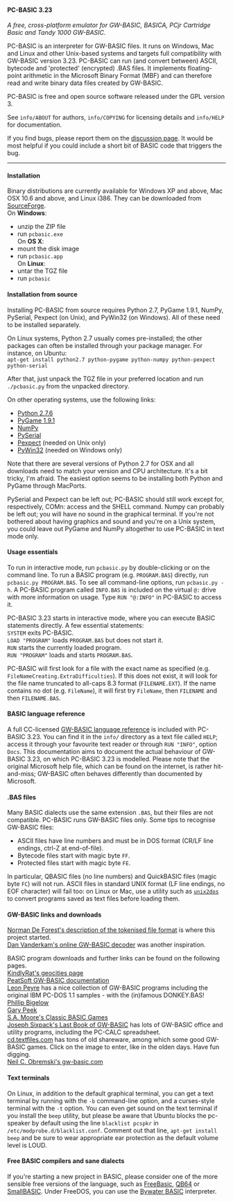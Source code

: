 #### PC-BASIC 3.23 ####
_A free, cross-platform emulator for GW-BASIC, BASICA, PCjr Cartridge Basic and Tandy 1000 GW-BASIC._

PC-BASIC is an interpreter for GW-BASIC files. It runs on Windows, Mac and Linux and other 
Unix-based systems and targets full compatibility with GW-BASIC version 3.23. 
PC-BASIC can run (and convert between) ASCII, bytecode and 'protected' (encrypted) .BAS files. It 
implements floating-point arithmetic in the Microsoft Binary Format (MBF) and can therefore 
read and write binary data files created by GW-BASIC.

PC-BASIC is free and open source software released under the GPL version 3. 

See `info/ABOUT` for authors, `info/COPYING` for licensing details and `info/HELP` for documentation.

If you find bugs, please report them on the [discussion page](https://sourceforge.net/p/pcbasic/discussion/bugs/). It would be most helpful if you could include a short bit of BASIC code that triggers the bug.

----------


#### Installation ####
Binary distributions are currently available for Windows XP and above, Mac OSX 10.6 and above, and Linux i386. They can be downloaded from [SourceForge](https://sourceforge.net/projects/pcbasic/files/).  
On **Windows**:  
- unzip the ZIP file  
- run `pcbasic.exe`  
On **OS X**:  
- mount the disk image  
- run `pcbasic.app`  
On **Linux**:  
- untar the TGZ file  
- run `pcbasic`  


#### Installation from source ####
Installing PC-BASIC from source requires Python 2.7, PyGame 1.9.1, NumPy, PySerial,  Pexpect  (on Unix), and PyWin32 (on Windows). All of these need to be installed separately.

On Linux systems, Python 2.7 usually comes pre-installed; the other packages can often be installed through your package manager. For instance, on Ubuntu:  
`apt-get install python2.7 python-pygame python-numpy python-pexpect python-serial`

After that, just unpack the TGZ file in your preferred location and run `./pcbasic.py` from the unpacked directory.

On other operating systems, use the following links:  
* [Python 2.7.6](http://www.python.org/download/releases/2.7.6/)  
* [PyGame 1.9.1](http://www.pygame.org/download.shtml)  
* [NumPy](https://sourceforge.net/projects/numpy/files/)  
* [PySerial](https://pypi.python.org/pypi/pyserial)  
* [Pexpect](http://pexpect.readthedocs.org/en/latest/install.html) (needed on Unix only)  
* [PyWin32](https://sourceforge.net/projects/pywin32/) (needed on Windows only)  

Note that there are several versions of Python 2.7 for OSX and all downloads need to match your version and CPU architecture. It's a bit tricky, I'm afraid. The easiest option seems to be installing both Python and PyGame through MacPorts.

PySerial and Pexpect can be left out; PC-BASIC should still work except for, respectively, COMn: access and the SHELL command. Numpy can probably be left out; you will have no sound in the graphical terminal. If you're not bothered about having graphics and sound and you're on a Unix system, you could leave out PyGame and NumPy altogether to use PC-BASIC in text mode only.


#### Usage essentials ####
To run in interactive mode, run `pcbasic.py` by double-clicking or on the command line. To run a BASIC program (e.g. `PROGRAM.BAS`) directly, run `pcbasic.py PROGRAM.BAS`. To see all command-line options, run `pcbasic.py -h`. A PC-BASIC program called `INFO.BAS` is included on the virtual `@:` drive with more information on usage. Type `RUN "@:INFO"` in PC-BASIC to access it.

PC-BASIC 3.23 starts in interactive mode, where you can execute BASIC statements directly. 
A few essential statements:  
`SYSTEM` exits PC-BASIC.  
`LOAD "PROGRAM"` loads `PROGRAM.BAS` but does not start it.  
`RUN` starts the currently loaded program.  
`RUN "PROGRAM"` loads and starts `PROGRAM.BAS`.  

PC-BASIC will first look for a file with the exact name as specified (e.g. `FileNameCreating.ExtraDifficulties`). If this does not exist, it will look for the file name truncated to all-caps 8.3 format (`FILENAME.EXT`). 
If the name contains no dot (e.g. `FileName`), it will first try `FileName`, then `FILENAME` and then `FILENAME.BAS`. 


#### BASIC language reference ###
A full CC-licensed [GW-BASIC language reference](https://sourceforge.net/p/pcbasic/code/ci/master/tree/info/HELP) is included with PC-BASIC 3.23. You can find it in the `info/` directory as a text file called `HELP`; access it through your favourite text reader or through `RUN "INFO"`, option `Docs`. This documentation aims to document the actual behaviour of GW-BASIC 3.23, on which PC-BASIC 3.23 is modelled. Please note that the original Microsoft help file, which can be found on the internet, is rather hit-and-miss; GW-BASIC often behaves differently than documented by Microsoft. 


#### .BAS files ####
Many BASIC dialects use the same extension `.BAS`, but their files are not compatible. 
PC-BASIC runs GW-BASIC files only. Some tips to recognise GW-BASIC files:  
- ASCII files have line numbers and must be in DOS format (CR/LF line endings, ctrl-Z at end-of-file).  
- Bytecode files start with magic byte `FF`.  
- Protected files start with magic byte `FE`.  

In particular, QBASIC files (no line numbers) and QuickBASIC files (magic byte `FC`) will not run. ASCII files in standard UNIX format (LF line endings, no EOF character) will fail too: on Linux or Mac, use a utility such as [`unix2dos`](http://waterlan.home.xs4all.nl/dos2unix.html) to convert programs saved as text files before loading them. 

#### GW-BASIC links and downloads ####
[Norman De Forest's description of the tokenised file format](http://www.chebucto.ns.ca/~af380/GW-BASIC-tokens.html) is where this project started.  
[Dan Vanderkam's online GW-BASIC decoder](http://www.danvk.org/wp/gw-basic-program-decoder/) was another inspiration.  

BASIC program downloads and further links can be found on the following pages.   
[KindlyRat's geocities page](http://www.oocities.org/KindlyRat/GWBASIC.html)  
[PeatSoft GW-BASIC documentation](http://archive.is/AUm6G)  
[Leon Peyre](http://peyre.x10.mx/GWBASIC/) has a nice collection of GW-BASIC programs including the original IBM PC-DOS 1.1 samples - with the (in)famous DONKEY.BAS!  
[Phillip Bigelow](http://www.scn.org/~bh162/basic_programs.html)  
[Gary Peek](http://www.garypeek.com/basic/gwprograms.htm)  
[S.A. Moore's Classic BASIC Games](http://www.moorecad.com/classicbasic/index.html)  
[Joseph Sixpack's Last Book of GW-BASIC](http://www.geocities.ws/joseph_sixpack/btoc.html) has lots of GW-BASIC office and utility programs, including the PC-CALC spreadsheet.  
[cd.textfiles.com](http://cd.textfiles.com) has tons of old shareware, among which some good GW-BASIC games. Click on the image to enter, like in the olden days. Have fun digging.  
[Neil C. Obremski's gw-basic.com](http://www.gw-basic.com/)  


#### Text terminals ####

On Linux, in addition to the default graphical terminal, you can get a text terminal by running with the `-b` command-line option, and a curses-style terminal with the `-t` option. You can even get sound on the text terminal if you install the `beep` utility, but please be aware that Ubuntu blocks the pc-speaker by default using the line `blacklist pcspkr` in `/etc/modprobe.d/blacklist.conf`. Comment out that line, `apt-get install beep` and be sure to wear appropriate ear protection as the default volume level is LOUD.



#### Free BASIC compilers and sane dialects ####

If you're starting a new project in BASIC, please consider one of the more sensible free versions of the language, such as [FreeBasic](www.freebasic.net), [QB64](http://www.qb64.net/) or [SmallBASIC](https://sourceforge.net/projects/smallbasic/). Under FreeDOS, you can use the [Bywater BASIC](https://sourceforge.net/projects/bwbasic/) interpreter. 





